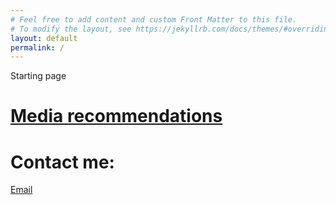 ```yaml
---
# Feel free to add content and custom Front Matter to this file.
# To modify the layout, see https://jekyllrb.com/docs/themes/#overriding-theme-defaults
layout: default 
permalink: /
---
```

Starting page

# [Media recommendations](categories/primarycategories.markdown)

# Contact me:

[Email](mailto:simon.eklundh+githubmanga@gmail.com)
